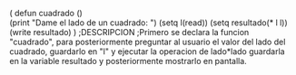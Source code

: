 (
	defun cuadrado ()      
	(print "Dame el lado de un cuadrado: ")
    (setq l(read))
    (setq resultado(* l l))
          (write resultado)	
)
;DESCRIPCION
;Primero se declara la funcion "cuadrado", para posteriormente preguntar al usuario el valor del lado del cuadrado, guardarlo en "l" y ejecutar la operacion de lado*lado guardarla en la variable resultado y posteriormente mostrarlo en pantalla.